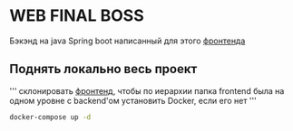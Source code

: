 # WEB FINAL BOSS

Бэкэнд на java Spring boot написанный для этого [фронтенда](https://github.com/tox1n71/webfinallab)



## Поднять локально весь проект
'''
склонировать [фронтенд](https://github.com/tox1n71/webfinallab), чтобы по иерархии папка frontend была на одном уровне с backend'ом
установить Docker, если его нет
'''
```bash
docker-compose up -d
```




